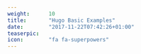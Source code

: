 ```yaml
---
weight:      10
title:       "Hugo Basic Examples"
date:        "2017-11-22T07:42:26+01:00"
teaserpic:   
icon:        "fa fa-superpowers"
---
```

